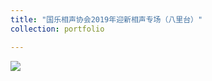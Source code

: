 ```yaml
---
title: "国乐相声协会2019年迎新相声专场（八里台）"
collection: portfolio

---
```


<img src="https://llddeddym.github.io/images/2019-10-13.jpg"/>